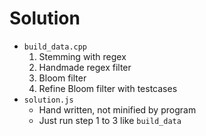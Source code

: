 # Solution

* `build_data.cpp`
    1. Stemming with regex
    2. Handmade regex filter
    3. Bloom filter
    4. Refine Bloom filter with testcases
* `solution.js`
    * Hand written, not minified by program
    * Just run step 1 to 3 like `build_data`
